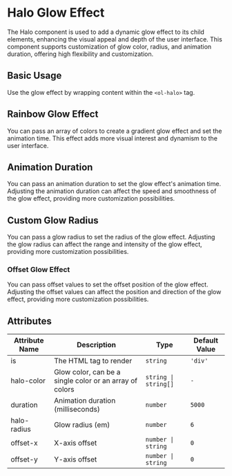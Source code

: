 # Halo Glow Effect

The Halo component is used to add a dynamic glow effect to its child elements, enhancing the visual appeal and depth of the user interface. This component supports customization of glow color, radius, and animation duration, offering high flexibility and customization.

## Basic Usage

Use the glow effect by wrapping content within the `<ol-halo>` tag.

<demo vue="../demo/halo/basic.vue" github="https://github.com/Onion-L/onionl-ui/tree/main/packages/components/halo" />

## Rainbow Glow Effect

You can pass an array of colors to create a gradient glow effect and set the animation time. This effect adds more visual interest and dynamism to the user interface.

<demo vue="../demo/halo/rainbow.vue" github="https://github.com/Onion-L/onionl-ui/tree/main/packages/components/halo" />

## Animation Duration

You can pass an animation duration to set the glow effect's animation time. Adjusting the animation duration can affect the speed and smoothness of the glow effect, providing more customization possibilities.

<demo vue="../demo/halo/duration.vue" github="https://github.com/Onion-L/onionl-ui/tree/main/packages/components/halo" />

## Custom Glow Radius

You can pass a glow radius to set the radius of the glow effect. Adjusting the glow radius can affect the range and intensity of the glow effect, providing more customization possibilities.

<demo vue="../demo/halo/radius.vue" github="https://github.com/Onion-L/onionl-ui/tree/main/packages/components/halo" />

### Offset Glow Effect

You can pass offset values to set the offset position of the glow effect. Adjusting the offset values can affect the position and direction of the glow effect, providing more customization possibilities.

<demo vue="../demo/halo/offset.vue" github="https://github.com/Onion-L/onionl-ui/tree/main/packages/components/halo" />

## Attributes

| Attribute Name | Description | Type | Default Value |
| --- | --- | --- | --- |
| is | The HTML tag to render | `string` | `'div'` |
| halo-color | Glow color, can be a single color or an array of colors | `string \| string[]` | `-` |
| duration | Animation duration (milliseconds) | `number` | `5000` |
| halo-radius | Glow radius (em) | `number` | `6` |
| offset-x | X-axis offset | `number \| string` | `0` |
| offset-y | Y-axis offset | `number \| string` | `0` |

